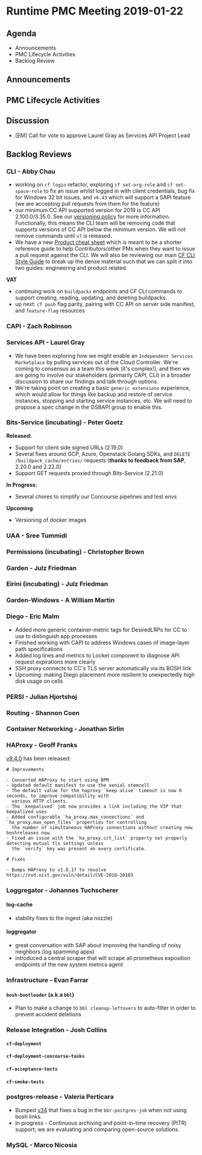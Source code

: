 # Runtime PMC Meeting 2019-01-22

## Agenda

* Announcements
* PMC Lifecycle Activities
* Backlog Review


## Announcements


## PMC Lifecycle Activities


## Discussion

- [EM] Call for vote to approve Laurel Gray as Services API Project Lead


## Backlog Reviews

### CLI - Abby Chau

- working on `cf login` refactor, exploring `cf set-org-role` and `cf set-space-role` to fix an issue whilst logged in with client credentials, bug fix for Windows 32 bit issues, and `v6.43` which will support a SAPI feature (we are accepting pull requests from them for the feature)
- our minimum CC API supported version for 2019 is CC API 2.100.0/3.35.0. See our [versioning policy](https://github.com/cloudfoundry/cli/wiki/Versioning-Policy#cf-cli-minimum-supported-version) for more information. Functionally, this means the CLI team will be removing code that supports versions of CC API below the minimum version. We will not remove commands until `v7` is released. 
- We have a new [Product cheat sheet](https://github.com/cloudfoundry/cli/wiki/CLI-Product-Specific-Style-Guide) which is meant to be a shorter reference guide to help Contributors/other PMs when they want to issue a pull request against the CLI. We will also be reviewing our main [CF CLI Style Guide](https://github.com/cloudfoundry/cli/wiki/CF-CLI-Style-Guide) to break up the dense material such that we can split it into two guides: engineering and product related. 

**VAT**
- continuing work on `buildpacks` endpoints and CF CLI commands to support creating, reading, updating, and deleting buildpacks.
- up next: `cf push` flag parity, pairing with CC API on server side manifest, and `feature-flag` resources


### CAPI - Zach Robinson


### Services API - Laurel Gray
- We have been exploring how we might enable an `Independent Services Marketplace` by pulling services out of the Cloud Controller. We're coming to consensus as a team this week (it's complex!), and then we are going to involve our stakeholders (primarily CAPI, CLI) in a broader discussion to share our findings and talk through options.
- We're taking point on creating a basic `generic extensions` experience, which would allow for things like backup and restore of service instances, stopping and starting service instances, etc. We will need to propose a spec change in the OSBAPI group to enable this.

### Bits-Service (incubating) - Peter Goetz

**Released:**
- Support for client side signed URLs (2.19.0)
- Several fixes around GCP, Azure, Openstack Golang SDKs, and  `DELETE /buildpack_cache/entries/` requests (**thanks to feedback from SAP**, 2.20.0 and 2.22.0)
- Support GET requests proxied through Bits-Service (2.21.0)

**In Progress:**
- Several chores to simplify our Concourse pipelines and test envs

**Upcoming**:
- Versioning of docker images


### UAA - Sree Tummidi


### Permissions (incubating) - Christopher Brown


### Garden - Julz Friedman


### Eirini (incubating) - Julz Friedman


### Garden-Windows - A William Martin


### Diego - Eric Malm

- Added more generic container-metric tags for DesiredLRPs for CC to use to distinguish app processes
- Finished working with CAPI to address Windows cases of image-layer path specifications
- Added log lines and metrics to Locket component to diagnose API request expirations more clearly
- SSH proxy connects to CC's TLS server automatically via its BOSH link
- Upcoming: making Diego placement more resilient to unexpectedly high disk usage on cells


### PERSI - Julian Hjortshoj


### Routing - Shannon Coen


### Container Networking - Jonathan Sirlin


### HAProxy - Geoff Franks

[v9.4.0](https://github.com/cloudfoundry-community/haproxy-boshrelease/releases) has been released:
```
# Improvements

- Converted HAProxy to start using BPM
- Updated default manifest to use the xenial stemcell
- The default value for the haproxy `keep-alive` timeout is now 6 seconds, to improve compatibility with
  various HTTP clients.
- The `keepalived` job now provides a link including the VIP that keepalived uses
- Added configurable `ha_proxy.max_connections` and `ha_proxy.max_open_files` properties for controlling
  the number of simultaneous HAProxy connections without creating new boshreleases now.
- Fixed an issue with the `ha_proxy.crt_list` property not properly detecting mutual tls settings unless
  the `verify` key was present on every certificate.

# Fixes

- Bumps HAProxy to v1.8.17 to resolve https://nvd.nist.gov/vuln/detail/CVE-2018-20103
```

### Loggregator - Johannes Tuchscherer

#### log-cache
- stability fixes to the ingest (aka nozzle)

#### loggregator
- great conversation with SAP about improving the handling of noisy neighbors (log spamming apps)
- introduced a central scraper that will scrape all prometheus exposition endpoints of the new system metrics agent


### Infrastructure - Evan Farrar

#### `bosh-bootloader` (a.k.a `bbl`)
- Plan to make a change to `bbl cleanup-leftovers` to auto-filter in order to prevent accident deletions 


### Release Integration - Josh Collins

#### `cf-deployment`


#### `cf-deployment-concourse-tasks`


#### `cf-acceptance-tests`


#### `cf-smoke-tests`


### postgres-release - Valeria Perticara
- Bumped [v34](https://github.com/cloudfoundry/postgres-release/releases/tag/v34) that fixes a bug in the `bbr-postgres-job` when not using bosh links.
- In progress - Continuous archiving and point-in-time recovery (PITR) support; we are evaluating and comparing open-source solutions. 

### MySQL - Marco Nicosia
